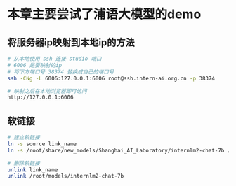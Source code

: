 # 本章主要尝试了浦语大模型的demo

## 将服务器ip映射到本地ip的方法

```sh
# 从本地使用 ssh 连接 studio 端口
# 6006 是要映射的ip
# 将下方端口号 38374 替换成自己的端口号
ssh -CNg -L 6006:127.0.0.1:6006 root@ssh.intern-ai.org.cn -p 38374

# 映射之后在本地浏览器即可访问
http://127.0.0.1:6006 
```

## 软链接

```sh
# 建立软链接
ln -s source link_name
ln -s /root/share/new_models/Shanghai_AI_Laboratory/internlm2-chat-7b /root/models/internlm2-chat-7b

# 删除软链接
unlink link_name
unlink /root/models/internlm2-chat-7b
```

